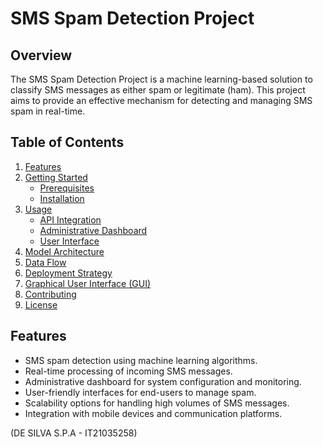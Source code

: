 # SMS Spam Detection Project

## Overview
The SMS Spam Detection Project is a machine learning-based solution to classify SMS messages as either spam or legitimate (ham). This project aims to provide an effective mechanism for detecting and managing SMS spam in real-time.

## Table of Contents

1. [Features](#features)
2. [Getting Started](#getting-started)
   - [Prerequisites](#prerequisites)
   - [Installation](#installation)
3. [Usage](#usage)
   - [API Integration](#api-integration)
   - [Administrative Dashboard](#administrative-dashboard)
   - [User Interface](#user-interface)
4. [Model Architecture](#model-architecture)
5. [Data Flow](#data-flow)
6. [Deployment Strategy](#deployment-strategy)
7. [Graphical User Interface (GUI)](#graphical-user-interface-gui)
8. [Contributing](#contributing)
9. [License](#license)

## Features

- SMS spam detection using machine learning algorithms.
- Real-time processing of incoming SMS messages.
- Administrative dashboard for system configuration and monitoring.
- User-friendly interfaces for end-users to manage spam.
- Scalability options for handling high volumes of SMS messages.
- Integration with mobile devices and communication platforms.


(DE SILVA S.P.A - IT21035258)
